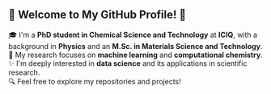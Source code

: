 ## 🧪 Welcome to My GitHub Profile! 🍎

🎓 I'm a **PhD student in Chemical Science and Technology** at **ICIQ**, with a background in **Physics** and an **M.Sc. in Materials Science and Technology**.  
🔬 My research focuses on  **machine learning** and **computational chemistry**.  
✨ I'm deeply interested in **data science** and its applications in scientific research.  
🔍 Feel free to explore my repositories and projects!


